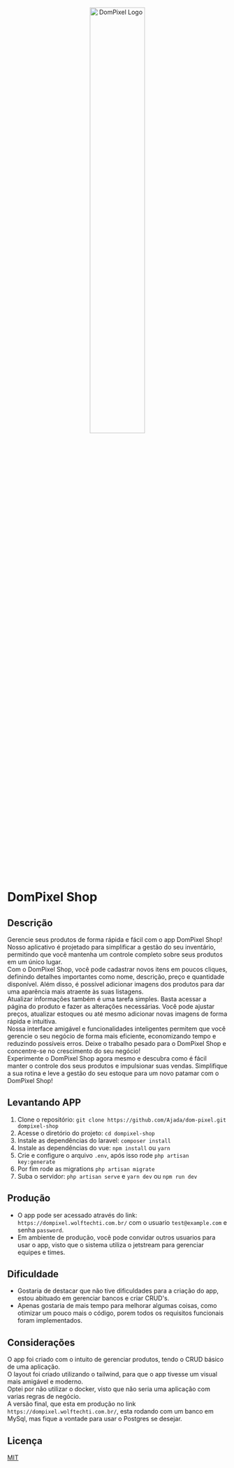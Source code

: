 <br/>
<p align="center">
  <a href="https://liberfly.com.br/" target="_blank">
    <img width="50%" src="https://dompixel.com/_next/image?url=%2Fassets%2Flogo-blue.svg&w=1920&q=75" alt="DomPixel Logo">
  </a>
</p>

<br/>

# DomPixel Shop

## Descrição
Gerencie seus produtos de forma rápida e fácil com o app DomPixel Shop! Nosso aplicativo é projetado para simplificar a gestão do seu inventário, permitindo que você mantenha um controle completo sobre seus produtos em um único lugar.
<br>
Com o DomPixel Shop, você pode cadastrar novos itens em poucos cliques, definindo detalhes importantes como nome, descrição, preço e quantidade disponível. Além disso, é possível adicionar imagens dos produtos para dar uma aparência mais atraente às suas listagens.
<br>
Atualizar informações também é uma tarefa simples. Basta acessar a página do produto e fazer as alterações necessárias. Você pode ajustar preços, atualizar estoques ou até mesmo adicionar novas imagens de forma rápida e intuitiva.
<br>
Nossa interface amigável e funcionalidades inteligentes permitem que você gerencie o seu negócio de forma mais eficiente, economizando tempo e reduzindo possíveis erros. Deixe o trabalho pesado para o DomPixel Shop e concentre-se no crescimento do seu negócio!
<br>
Experimente o DomPixel Shop agora mesmo e descubra como é fácil manter o controle dos seus produtos e impulsionar suas vendas. Simplifique a sua rotina e leve a gestão do seu estoque para um novo patamar com o DomPixel Shop!
<br>

## Levantando APP
1. Clone o repositório: `git clone https://github.com/Ajada/dom-pixel.git dompixel-shop`
2. Acesse o diretório do projeto: `cd dompixel-shop`
4. Instale as dependências do laravel: `composer install` 
5. Instale as dependências do vue: `npm install` ou `yarn` 
6. Crie e configure o arquivo `.env`, após isso rode `php artisan key:generate`
6. Por fim rode as migrations `php artisan migrate`
7. Suba o servidor: `php artisan serve` e `yarn dev` ou `npm run dev`

## Produção
- O app pode ser acessado através do link: `https://dompixel.wolftechti.com.br/` com o usuario `test@example.com` e senha `password`.
- Em ambiente de produção, você pode convidar outros usuarios para usar o app, visto que o sistema utiliza o jetstream para gerenciar equipes e times.

## Dificuldade
- Gostaria de destacar que não tive dificuldades para a criação do app, estou abituado em gerenciar bancos e criar CRUD's.
- Apenas gostaria de mais tempo para melhorar algumas coisas, como otimizar um pouco mais o código, porem todos os requisitos funcionais foram implementados.

## Considerações
O app foi criado com o intuito de gerenciar produtos, tendo o CRUD básico de uma aplicação.
<br>
O layout foi criado utilizando o tailwind, para que o app tivesse um visual mais amigável e moderno.
<br>
Optei por não utilizar o docker, visto que não seria uma aplicação com varias regras de negócio.
<br>
A versão final, que esta em produção no link `https://dompixel.wolftechti.com.br/`, esta rodando com um banco em MySql, mas fique a vontade para usar o Postgres se desejar.
<br>

## Licença
[MIT](https://opensource.org/licenses/MIT)